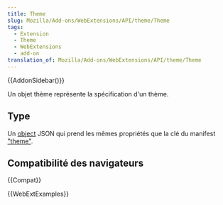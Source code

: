 ```yaml
---
title: Theme
slug: Mozilla/Add-ons/WebExtensions/API/theme/Theme
tags:
  - Extension
  - Theme
  - WebExtensions
  - add-on
translation_of: Mozilla/Add-ons/WebExtensions/API/theme/Theme
---
```


{{AddonSidebar()}}

Un objet thème représente la spécification d'un thème.

## Type

Un [object](/fr/docs/Web/JavaScript/Reference/Objets_globaux/Object) JSON qui prend les mêmes propriétés que la clé du manifest ["theme"](/fr/docs/Mozilla/Add-ons/WebExtensions/manifest.json/theme).

## Compatibilité des navigateurs

{{Compat}}

{{WebExtExamples}}
